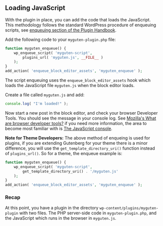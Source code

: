 
## Loading JavaScript

With the plugin in place, you can add the code that loads the JavaScript. This methodology follows the standard WordPress procedure of enqueuing scripts, see [enqueuing section of the Plugin Handbook](https://developer.wordpress.org/plugins/javascript/enqueuing/).

Add the following code to your `myguten-plugin.php` file:

```php
function myguten_enqueue() {
	wp_enqueue_script( 'myguten-script',
		plugins_url( 'myguten.js', __FILE__ )
	);
}
add_action( 'enqueue_block_editor_assets', 'myguten_enqueue' );
```

The script enqueuing uses the `enqueue_block_editor_assets` hook which loads the JavaScript file `myguten.js` when the block editor loads.

Create a file called `myguten.js` and add:

```js
console.log( "I'm loaded!" );
```

Now start a new post in the block editor, and check your browser Developer Tools. You should see the message in your console log. See [Mozilla's What are browser developer tools?](https://developer.mozilla.org/en-US/docs/Learn/Common_questions/What_are_browser_developer_tools) if you need more information, the area to become most familiar with is [The JavaScript console](https://developer.mozilla.org/en-US/docs/Learn/Common_questions/What_are_browser_developer_tools#The_JavaScript_console).


**Note for Theme Developers:**  The above method of enqueing is used for plugins, if you are extending Gutenberg for your theme there is a minor difference, you will use the `get_template_directory_uri()` function instead of `plugins_url()`. So for a theme, the enqueue example is:

```php
function myguten_enqueue() {
	wp_enqueue_script( 'myguten-script',
		get_template_directory_uri() . '/myguten.js'
	);
}
add_action( 'enqueue_block_editor_assets', 'myguten_enqueue' );
```

### Recap

At this point, you have a plugin in the directory `wp-content/plugins/myguten-plugin` with two files. The PHP server-side code in `myguten-plugin.php`, and the JavaScript which runs in the browser in `myguten.js`.



